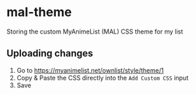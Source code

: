 # mal-theme
Storing the custom MyAnimeList (MAL) CSS theme for my list

## Uploading changes
1. Go to https://myanimelist.net/ownlist/style/theme/1
2. Copy & Paste the CSS directly into the `Add Custom CSS` input
3. Save
